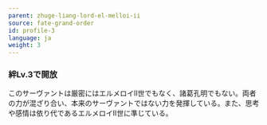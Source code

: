 ```yaml
---
parent: zhuge-liang-lord-el-melloi-ii
source: fate-grand-order
id: profile-3
language: ja
weight: 3
---
```


### 絆Lv.3で開放

このサーヴァントは厳密にはエルメロイⅡ世でもなく、諸葛孔明でもない。両者の力が混ざり合い、本来のサーヴァントではない力を発揮している。また、思考や感情は依り代であるエルメロイⅡ世に準じている。
